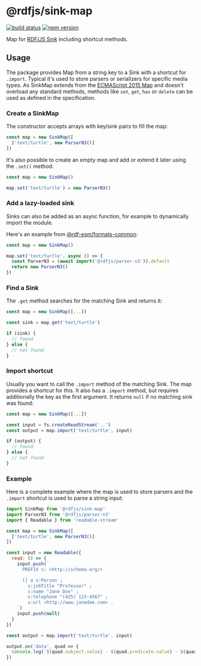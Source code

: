 # @rdfjs/sink-map
[![build status](https://img.shields.io/github/workflow/status/rdfjs-base/sink-map/Test)](https://github.com/rdfjs-base/sink-map/actions/workflows/test.yaml)
[![npm version](https://img.shields.io/npm/v/@rdfjs/sink-map.svg)](https://www.npmjs.com/package/@rdfjs/sink-map)

Map for [RDF/JS Sink](http://rdf.js.org/#sink-interface) including shortcut methods.

## Usage

The package provides Map from a string key to a Sink with a shortcut for `.import`.
Typical it's used to store parsers or serializers for specific media types.
As SinkMap extends from the [ECMAScript 2015 Map](https://www.ecma-international.org/ecma-262/6.0/#sec-map-objects) and doesn't overload any standard methods, methods like `set`, `get`, `has` or `delete` can be used as defined in the specification.

### Create a SinkMap
The constructor accepts arrays with key/sink pairs to fill the map:

```javascript
const map = new SinkMap([
  ['text/turtle', new ParserN3()]
])
```

It's also possible to create an empty map and add or extend it later using the `.set()` method:

```javascript
const map = new SinkMap()

map.set('text/turtle') = new ParserN3()
```

### Add a lazy-loaded sink

Sinks can also be added as an async function, for example to dynamically import the module.

Here's an example from [@rdf-esm/formats-common](https://github.com/rdf-esm/formats-common/blob/master/parsers.js):

```javascript
const map = new SinkMap()

map.set('text/turtle', async () => {
  const ParserN3 = (await import('@rdfjs/parser-n3')).default
  return new ParserN3()
})
```

### Find a Sink

The `.get` method searches for the matching Sink and returns it:

```javascript
const map = new SinkMap([...])

const sink = map.get('text/turtle')

if (sink) {
  // found
} else {
  // not found
}
```

### Import shortcut

Usually you want to call the `.import` method of the matching Sink.
The map provides a shortcut for this.
It also has a `.import` method, but requires additionally the key as the first argument.
It returns `null` if no matching sink was found:

```javascript
const map = new SinkMap([...])

const input = fs.createReadStream('..')
const output = map.import('text/turtle', input)

if (output) {
  // found
} else {
  // not found
}
```

### Example

Here is a complete example where the map is used to store parsers and the `.import` shortcut is used to parse a string input:

```javascript
import SinkMap from '@rdfjs/sink-map'
import ParserN3 from '@rdfjs/parser-n3'
import { Readable } from 'readable-stream'

const map = new SinkMap([
  ['text/turtle', new ParserN3()]
])

const input = new Readable({
  read: () => {
    input.push(`
      PREFIX s: <http://schema.org/>

      [] a s:Person ;
        s:jobTitle "Professor" ;
        s:name "Jane Doe" ;
        s:telephone "(425) 123-4567" ;
        s:url <http://www.janedoe.com> .
    `)
    input.push(null)
  }
})

const output = map.import('text/turtle', input)

output.on('data', quad => {
  console.log(`${quad.subject.value} - ${quad.predicate.value} - ${quad.object.value}`)
})
```
